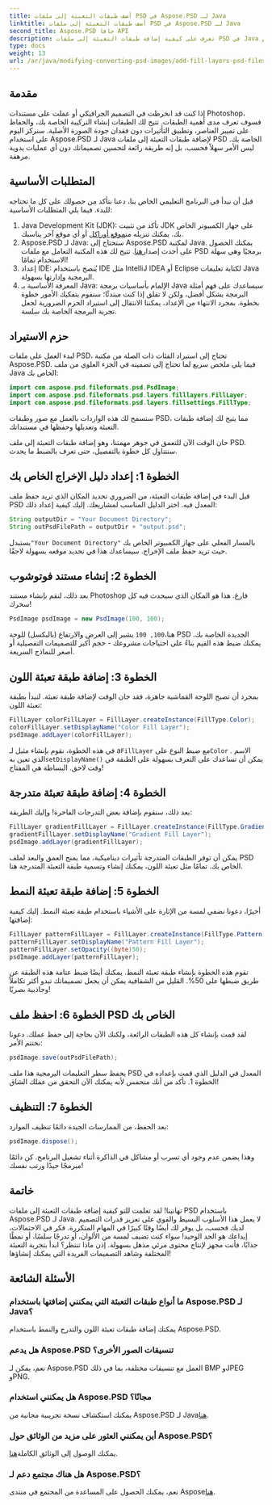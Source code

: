 ```yaml
---
title: أضف طبقات التعبئة إلى ملفات PSD في Aspose.PSD لـ Java
linktitle: أضف طبقات التعبئة إلى ملفات PSD في Aspose.PSD لـ Java
second_title: Aspose.PSD جافا API
description: تعرف على كيفية إضافة طبقات التعبئة إلى ملفات PSD في Java باستخدام Aspose.PSD من خلال دليلنا خطوة بخطوة. تعزيز التصاميم الخاصة بك.
type: docs
weight: 13
url: /ar/java/modifying-converting-psd-images/add-fill-layers-psd-files/
---
```

## مقدمة
إذا كنت قد انخرطت في التصميم الجرافيكي أو عملت على مستندات Photoshop، فسوف تعرف مدى أهمية الطبقات. تتيح لك الطبقات إنشاء التركيبة الخاصة بك، والحفاظ على تمييز العناصر، وتطبيق التأثيرات دون فقدان جودة الصورة الأصلية. سنركز اليوم على استخدام Aspose.PSD لـ Java لإضافة طبقات التعبئة إلى ملفات PSD الخاصة بك. ليس الأمر سهلاً فحسب، بل إنه طريقة رائعة لتحسين تصميماتك دون أي عمليات يدوية مرهقة.
## المتطلبات الأساسية
قبل أن نبدأ في البرنامج التعليمي الخاص بنا، دعنا نتأكد من حصولك على كل ما تحتاجه للبدء. فيما يلي المتطلبات الأساسية:
1.  Java Development Kit (JDK): تأكد من تثبيت JDK على جهاز الكمبيوتر الخاص بك. يمكنك تنزيله من[موقع أوراكل](https://www.oracle.com/java/technologies/javase-jdk11-downloads.html) أو أي موقع آخر يناسبك.
2.  Aspose.PSD لـ Java: ستحتاج إلى Aspose.PSD لمكتبة Java. يمكنك الحصول على أحدث إصدار[هنا](https://releases.aspose.com/psd/java/). تتيح لك هذه المكتبة التعامل مع ملفات PSD برمجيًا وهي سهلة الاستخدام تمامًا!
3. إعداد IDE: يُنصح باستخدام IDE مثل IntelliJ IDEA أو Eclipse لكتابة تعليمات Java البرمجية وإدارتها بسهولة.
4. المعرفة الأساسية بـ Java: الإلمام بأساسيات برمجة Java سيساعدك على فهم أمثلة البرمجة بشكل أفضل، ولكن لا تقلق إذا كنت مبتدئًا؛ سنقوم بتفكيك الأمور خطوة بخطوة.
بمجرد الانتهاء من الإعداد، يمكننا الانتقال إلى استيراد الحزم الضرورية لجعل تجربة البرمجة الخاصة بك سلسة.
## حزم الاستيراد
لبدء العمل على ملفات PSD، تحتاج إلى استيراد الفئات ذات الصلة من مكتبة Aspose.PSD. فيما يلي ملخص سريع لما تحتاج إلى تضمينه في الجزء العلوي من ملف Java الخاص بك:
```java
import com.aspose.psd.fileformats.psd.PsdImage;
import com.aspose.psd.fileformats.psd.layers.filllayers.FillLayer;
import com.aspose.psd.fileformats.psd.layers.fillsettings.FillType;
```
ستسمح لك هذه الواردات بالعمل مع صور وطبقات PSD، مما يتيح لك إضافة طبقات التعبئة وتعديلها وحفظها في مستنداتك.

حان الوقت الآن للتعمق في جوهر مهمتنا، وهو إضافة طبقات التعبئة إلى ملف PSD. سنتناول كل خطوة بالتفصيل، حتى تعرف بالضبط ما يحدث.
## الخطوة 1: إعداد دليل الإخراج الخاص بك
قبل البدء في إضافة طبقات التعبئة، من الضروري تحديد المكان الذي تريد حفظ ملف PSD المعدل فيه. اختر الدليل المناسب لمشاريعك. إليك كيفية إعداد ذلك:
```java
String outputDir = "Your Document Directory";
String outPsdFilePath = outputDir + "output.psd";
```
 يستبدل`"Your Document Directory"` بالمسار الفعلي على جهاز الكمبيوتر الخاص بك حيث تريد حفظ ملف الإخراج. سيساعدك هذا في تحديد موقعه بسهولة لاحقًا.
## الخطوة 2: إنشاء مستند فوتوشوب
بعد ذلك، لنقم بإنشاء مستند Photoshop فارغ. هذا هو المكان الذي سيحدث فيه كل سحرك!
```java
PsdImage psdImage = new PsdImage(100, 100);
```
 هنا،`100, 100` يشير إلى العرض والارتفاع (بالبكسل) للوحة PSD الجديدة الخاصة بك. يمكنك ضبط هذه القيم بناءً على احتياجات مشروعك - حجم أكبر للتصميمات التفصيلية أو أصغر للنماذج السريعة.
## الخطوة 3: إضافة طبقة تعبئة اللون
بمجرد أن تصبح اللوحة القماشية جاهزة، فقد حان الوقت لإضافة طبقة تعبئة. لنبدأ بطبقة تعبئة اللون:
```java
FillLayer colorFillLayer = FillLayer.createInstance(FillType.Color);
colorFillLayer.setDisplayName("Color Fill Layer");
psdImage.addLayer(colorFillLayer);
```
 في هذه الخطوة، نقوم بإنشاء مثيل لـ a`FillLayer` مع ضبط النوع على`Color` . الاسم الذي تعين به`setDisplayName()` يمكن أن تساعدك على التعرف بسهولة على الطبقة في وقت لاحق. البساطة هي المفتاح!
## الخطوة 4: إضافة طبقة تعبئة متدرجة
بعد ذلك، سنقوم بإضافة بعض التدرجات الفاخرة! وإليك الطريقة:
```java
FillLayer gradientFillLayer = FillLayer.createInstance(FillType.Gradient);
gradientFillLayer.setDisplayName("Gradient Fill Layer");
psdImage.addLayer(gradientFillLayer);
```
يمكن أن توفر الطبقات المتدرجة تأثيرات ديناميكية، مما يمنح العمق والبعد لملف PSD الخاص بك. تمامًا مثل تعبئة اللون، يمكنك إنشاء وتسمية طبقة التعبئة المتدرجة هنا.
## الخطوة 5: إضافة طبقة تعبئة النمط
أخيرًا، دعونا نضفي لمسة من الإثارة على الأشياء باستخدام طبقة تعبئة النمط. إليك كيفية إضافتها:
```java
FillLayer patternFillLayer = FillLayer.createInstance(FillType.Pattern);
patternFillLayer.setDisplayName("Pattern Fill Layer");
patternFillLayer.setOpacity((byte)50);
psdImage.addLayer(patternFillLayer);
```
تقوم هذه الخطوة بإنشاء طبقة تعبئة النمط. يمكنك أيضًا ضبط عتامة هذه الطبقة عن طريق ضبطها على 50%. القليل من الشفافية يمكن أن يجعل تصميماتك تبدو أكثر تكاملاً وجاذبية بصريًا!
## الخطوة 6: احفظ ملف PSD الخاص بك
لقد قمت بإنشاء كل هذه الطبقات الرائعة، ولكنك الآن بحاجة إلى حفظ عملك. دعونا نختتم الأمر:
```java
psdImage.save(outPsdFilePath);
```
يحفظ سطر التعليمات البرمجية هذا ملف PSD المعدل في الدليل الذي قمت بإعداده في الخطوة 1. تأكد من أنك متحمس لأنه يمكنك الآن التحقق من عملك الشاق!
## الخطوة 7: التنظيف
بعد الحفظ، من الممارسات الجيدة دائمًا تنظيف الموارد:
```java
psdImage.dispose();
```
وهذا يضمن عدم وجود أي تسرب أو مشاكل في الذاكرة أثناء تشغيل البرنامج. كن دائمًا مبرمجًا جيدًا ورتب نفسك!
## خاتمة
تهانينا! لقد تعلمت للتو كيفية إضافة طبقات التعبئة إلى ملفات PSD باستخدام Aspose.PSD لـ Java. لا يعمل هذا الأسلوب البسيط والقوي على تعزيز قدرات التصميم لديك فحسب، بل يوفر لك أيضًا وقتًا كبيرًا في المهام المتكررة. فكر في الاحتمالات، إبداعك هو الحد الوحيد! سواء كنت تضيف لمسة من الألوان، أو تدرجًا سلسًا، أو نمطًا جذابًا، فأنت مجهز لإنتاج محتوى مرئي مذهل بسهولة.
إذن ماذا تنتظر؟ ابدأ بتجربة التعبئة المختلفة وشاهد التصميمات الفريدة التي يمكنك إنشاؤها!
## الأسئلة الشائعة
### ما أنواع طبقات التعبئة التي يمكنني إضافتها باستخدام Aspose.PSD لـ Java؟
يمكنك إضافة طبقات تعبئة اللون والتدرج والنمط باستخدام Aspose.PSD.
### هل يدعم Aspose.PSD تنسيقات الصور الأخرى؟
نعم، يمكن لـ Aspose.PSD العمل مع تنسيقات مختلفة، بما في ذلك BMP وJPEG وPNG.
### هل يمكنني استخدام Aspose.PSD مجانًا؟
يمكنك استكشاف نسخة تجريبية مجانية من Aspose.PSD لـ Java[هنا](https://releases.aspose.com/).
### أين يمكنني العثور على مزيد من الوثائق حول Aspose.PSD؟
 يمكنك الوصول إلى الوثائق الكاملة[هنا](https://reference.aspose.com/psd/java/).
### هل هناك مجتمع دعم لـ Aspose.PSD؟
 نعم، يمكنك الحصول على المساعدة من المجتمع في منتدى Aspose[هنا](https://forum.aspose.com/c/psd/34).